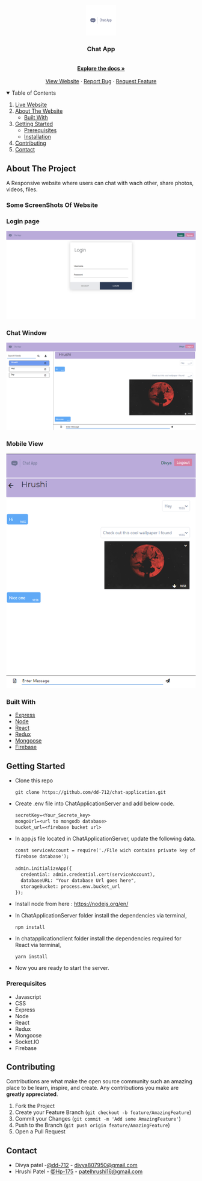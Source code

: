 <!-- PROJECT LOGO -->
<br />
<p align="center">
  <a href="https://chat-application-dh.herokuapp.com/login">
    <img src="images/logo.png" alt="Logo" width="80" height="80">
  </a>

  <h3 align="center">Chat App</h3>

  <p align="center">
    <br />
    <a href="https://github.com/dd-712/chat-application"><strong>Explore the docs »</strong></a>
    <br />
    <br />
    <a href="https://chat-application-dh.herokuapp.com/login">View Website</a>
    ·
    <a href="https://github.com/dd-712/chat-application/issues">Report Bug</a>
    ·
    <a href="https://github.com/dd-712/chat-application/issues">Request Feature</a>
  </p>
</p>



<!-- TABLE OF CONTENTS -->
<details open="open">
  <summary>Table of Contents</summary>
  <ol>
    <li>
      <a href="https://chat-application-dh.herokuapp.com/login">Live Website<a/>
    <li>
      <a href="#about-the-project">About The Website</a>
      <ul>
        <li><a href="#built-with">Built With</a></li>
      </ul>
    </li>
    <li>
      <a href="#getting-started">Getting Started</a>
      <ul>
        <li><a href="#prerequisites">Prerequisites</a></li>
        <li><a href="#installation">Installation</a></li>
      </ul>
    </li>
    <li><a href="#contributing">Contributing</a></li>
    <li><a href="#contact">Contact</a></li>
  </ol>
</details>



<!-- ABOUT THE PROJECT -->
## About The Project

A Responsive website where users can chat with wach other, share photos, videos, files.

### Some ScreenShots Of Website

 ### Login page
 ![Login page][login]
 ### Chat Window
 ![Chat window][chat]
 ### Mobile View
 ![Mobile View][mobileChat]


### Built With

* [Express](https://expressjs.com/)
* [Node](https://nodejs.org/en/)
* [React](https://reactjs.org/)
* [Redux](https://redux.js.org/)
* [Mongoose](https://mongoosejs.com/)
* [Firebase](https://firebase.google.com/)


<!-- GETTING STARTED -->
## Getting Started

* Clone this repo
    ```
    git clone https://github.com/dd-712/chat-application.git
    ```

* Create .env file into ChatApplicationServer and add below code.
    ```
    secretKey=<Your_Secrete_key>
    mongoUrl=<url to mongodb database>
    bucket_url=<firebase bucket url>
    ```
* In app.js file located in ChatApplicationServer, update the following data.
    ```
    const serviceAccount = require('./File wich contains private key of firebase database');

    admin.initializeApp({
      credential: admin.credential.cert(serviceAccount),
      databaseURL: "Your database Url goes here",
      storageBucket: process.env.bucket_url
    });
    ```

* Install node from here : https://nodejs.org/en/

* In ChatApplicationServer folder install the dependencies via terminal,
    ```
    npm install
    ```
* In chatapplicationclient folder install the dependencies required for React via terminal,
    ```
    yarn install
    ```
* Now you are ready to start the server.

### Prerequisites

* Javascript
* CSS
* Express
* Node
* React
* Redux
* Mongoose
* Socket.IO
* Firebase


## Contributing

Contributions are what make the open source community such an amazing place to be learn, inspire, and create. Any contributions you make are **greatly appreciated**.

1. Fork the Project
2. Create your Feature Branch (`git checkout -b feature/AmazingFeature`)
3. Commit your Changes (`git commit -m 'Add some AmazingFeature'`)
4. Push to the Branch (`git push origin feature/AmazingFeature`)
5. Open a Pull Request

## Contact
* Divya patel -[@dd-712](https://github.com/dd-712) - divya807950@gmail.com
* Hrushi Patel - [@Hp-175](https://github.com/Hp-175) -  patelhrushi16@gmail.com

[login]: images/login.png
[chat]: images/chat.png
[mobileChat]: images/mobileChat.png
